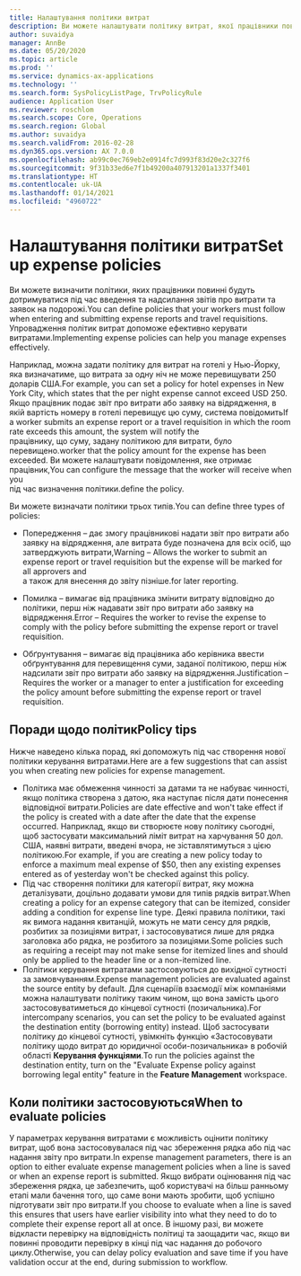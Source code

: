 ```yaml
---
title: Налаштування політики витрат
description: Ви можете налаштувати політику витрат, якої працівники повинні будуть дотримуватися під час введення та надсилання звітів про витрати та заявок на відрядження в Microsoft Dynamics 365 Finance.
author: suvaidya
manager: AnnBe
ms.date: 05/20/2020
ms.topic: article
ms.prod: ''
ms.service: dynamics-ax-applications
ms.technology: ''
ms.search.form: SysPolicyListPage, TrvPolicyRule
audience: Application User
ms.reviewer: roschlom
ms.search.scope: Core, Operations
ms.search.region: Global
ms.author: suvaidya
ms.search.validFrom: 2016-02-28
ms.dyn365.ops.version: AX 7.0.0
ms.openlocfilehash: ab99c0ec769eb2e0914fc7d993f83d20e2c327f6
ms.sourcegitcommit: 9f31b33ed6e7f1b49200a407913201a1337f3401
ms.translationtype: HT
ms.contentlocale: uk-UA
ms.lasthandoff: 01/14/2021
ms.locfileid: "4960722"
---
```

# <a name="set-up-expense-policies"></a><span data-ttu-id="43451-103">Налаштування політики витрат</span><span class="sxs-lookup"><span data-stu-id="43451-103">Set up expense policies</span></span>

<span data-ttu-id="43451-104">Ви можете визначити політики, яких працівники повинні будуть дотримуватися під час введення та надсилання звітів про витрати та заявок на подорожі.</span><span class="sxs-lookup"><span data-stu-id="43451-104">You can define policies that your workers must follow when entering and submitting expense reports and travel requisitions.</span></span>         
<span data-ttu-id="43451-105">Упровадження політик витрат допоможе ефективно керувати витратами.</span><span class="sxs-lookup"><span data-stu-id="43451-105">Implementing expense policies can help you manage expenses effectively.</span></span>         

<span data-ttu-id="43451-106">Наприклад, можна задати політику для витрат на готелі у Нью-Йорку, яка визначатиме, що витрата за одну ніч не може перевищувати 250 доларів США.</span><span class="sxs-lookup"><span data-stu-id="43451-106">For example, you can set a policy for hotel expenses in New York City, which states that the per night expense cannot exceed USD 250.</span></span>       
<span data-ttu-id="43451-107">Якщо працівник подає звіт про витрати або заявку на відрядження, в якій вартість номеру в готелі перевищує цю суму, система повідомить</span><span class="sxs-lookup"><span data-stu-id="43451-107">If a worker submits an expense report or a travel requisition in which the room rate exceeds this amount, the system will notify the</span></span>        
<span data-ttu-id="43451-108">працівнику, що суму, задану політикою для витрати, було перевищено.</span><span class="sxs-lookup"><span data-stu-id="43451-108">worker that the policy amount for the expense has been exceeded.</span></span> <span data-ttu-id="43451-109">Ви можете налаштувати повідомлення, яке отримає працівник,</span><span class="sxs-lookup"><span data-stu-id="43451-109">You can configure the message that the worker will receive when you</span></span>        
<span data-ttu-id="43451-110">під час визначення політики.</span><span class="sxs-lookup"><span data-stu-id="43451-110">define the policy.</span></span>      
        
<span data-ttu-id="43451-111">Ви можете визначати політики трьох типів.</span><span class="sxs-lookup"><span data-stu-id="43451-111">You can define three types of policies:</span></span>         
        
- <span data-ttu-id="43451-112">Попередження – дає змогу працівникові надати звіт про витрати або заявку на відрядження, але витрата буде позначена для всіх осіб, що затверджують витрати,</span><span class="sxs-lookup"><span data-stu-id="43451-112">Warning – Allows the worker to submit an expense report or travel requisition but the expense will be marked for all approvers and</span></span>        
  <span data-ttu-id="43451-113">а також для внесення до звіту пізніше.</span><span class="sxs-lookup"><span data-stu-id="43451-113">for later reporting.</span></span>        

- <span data-ttu-id="43451-114">Помилка – вимагає від працівника змінити витрату відповідно до політики, перш ніж надавати звіт про витрати або заявку на відрядження.</span><span class="sxs-lookup"><span data-stu-id="43451-114">Error – Requires the worker to revise the expense to comply with the policy before submitting the expense report or travel requisition.</span></span>       
 
 - <span data-ttu-id="43451-115">Обґрунтування – вимагає від працівника або керівника ввести обґрунтування для перевищення суми, заданої політикою, перш ніж надсилати звіт про витрати або заявку на відрядження.</span><span class="sxs-lookup"><span data-stu-id="43451-115">Justification – Requires the worker or a manager to enter a justification for exceeding the policy amount before submitting the expense report or travel requisition.</span></span>        

## <a name="policy-tips"></a><span data-ttu-id="43451-116">Поради щодо політик</span><span class="sxs-lookup"><span data-stu-id="43451-116">Policy tips</span></span>
<span data-ttu-id="43451-117">Нижче наведено кілька порад, які допоможуть під час створення нової політики керування витратами.</span><span class="sxs-lookup"><span data-stu-id="43451-117">Here are a few suggestions that can assist you when creating new policies for expense management.</span></span> 
* <span data-ttu-id="43451-118">Політика має обмеження чинності за датами та не набуває чинності, якщо політика створена з датою, яка наступає після дати понесення відповідної витрати.</span><span class="sxs-lookup"><span data-stu-id="43451-118">Policies are date effective and won't take effect if the policy is created with a date after the date that the expense occurred.</span></span> <span data-ttu-id="43451-119">Наприклад, якщо ви створюєте нову політику сьогодні, щоб застосувати максимальний ліміт витрат на харчування 50 дол. США, наявні витрати, введені вчора, не зіставлятимуться з цією політикою.</span><span class="sxs-lookup"><span data-stu-id="43451-119">For example, if you are creating a new policy today to enforce a maximum meal expense of $50, then any existing expenses entered as of yesterday won't be checked against this policy.</span></span>
* <span data-ttu-id="43451-120">Під час створення політики для категорії витрат, яку можна деталізувати, доцільно додавати умови для типів рядків витрат.</span><span class="sxs-lookup"><span data-stu-id="43451-120">When creating a policy for an expense category that can be itemized, consider adding a condition for expense line type.</span></span> <span data-ttu-id="43451-121">Деякі правила політики, такі як вимога надання квитанцій, можуть не мати сенсу для рядків, розбитих за позиціями витрат, і застосовуватися лише для рядка заголовка або рядка, не розбитого за позиціями.</span><span class="sxs-lookup"><span data-stu-id="43451-121">Some policies such as requiring a receipt may not make sense for itemized lines and should only be applied to the header line or a non-itemized line.</span></span> 
* <span data-ttu-id="43451-122">Політики керування витратами застосовуються до вихідної сутності за замовчуванням.</span><span class="sxs-lookup"><span data-stu-id="43451-122">Expense management policies are evaluated against the source entity by default.</span></span> <span data-ttu-id="43451-123">Для сценаріїв взаємодії між компаніями можна налаштувати політику таким чином, що вона замість цього застосовуватиметься до кінцевої сутності (позичальника).</span><span class="sxs-lookup"><span data-stu-id="43451-123">For intercompany scenarios, you can set the policy to be evaluated against the destination entity (borrowing entity) instead.</span></span> <span data-ttu-id="43451-124">Щоб застосувати політику до кінцевої сутності, увімкніть функцію «Застосовувати політику щодо витрат до юридичної особи-позичальника» в робочій області **Керування функціями**.</span><span class="sxs-lookup"><span data-stu-id="43451-124">To run the policies against the destination entity, turn on the "Evaluate Expense policy against borrowing legal entity" feature in the **Feature Management** workspace.</span></span>

## <a name="when-to-evaluate-policies"></a><span data-ttu-id="43451-125">Коли політики застосовуються</span><span class="sxs-lookup"><span data-stu-id="43451-125">When to evaluate policies</span></span>

<span data-ttu-id="43451-126">У параметрах керування витратами є можливість оцінити політику витрат, щоб вона застосовувалася під час збереження рядка або під час надання звіту про витрати.</span><span class="sxs-lookup"><span data-stu-id="43451-126">In expense management parameters, there is an option to either evaluate expense management policies when a line is saved or when an expense report is submitted.</span></span> <span data-ttu-id="43451-127">Якщо вибрати оцінювання під час збереження рядка, це забезпечить, щоб користувачі на більш ранньому етапі мали бачення того, що саме вони мають зробити, щоб успішно підготувати звіт про витрати.</span><span class="sxs-lookup"><span data-stu-id="43451-127">If you choose to evaluate when a line is saved this ensures that users have earlier visibility into what they need to do to complete their expense report all at once.</span></span> <span data-ttu-id="43451-128">В іншому разі, ви можете відкласти перевірку на відповідність політиці та заощадити час, якщо ви повинні проводити перевірку в кінці під час надання до робочого циклу.</span><span class="sxs-lookup"><span data-stu-id="43451-128">Otherwise, you can delay policy evaluation and save time if you have validation occur at the end, during submission to workflow.</span></span>

